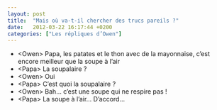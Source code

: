 ```yaml
---
layout: post
title:  "Mais où va-t-il chercher des trucs pareils ?"
date:   2012-03-22 16:17:44 +0200
categories: ["Les répliques d’Owen"]
---
```


-   \<Owen\> Papa, les patates et le thon avec de la mayonnaise, c’est encore meilleur que la soupe à l’air
-   \<Papa\> La soupalaire ?
-   \<Owen\> Oui
-   \<Papa\> C’est quoi la soupalaire ?
-   \<Owen\> Bah… c’est une soupe qui ne respire pas !
-   \<Papa\> La soupe à l’air… D’accord…
